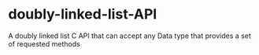 doubly-linked-list-API
======================

A doubly linked list C API that can accept any Data type that provides a set of requested methods
